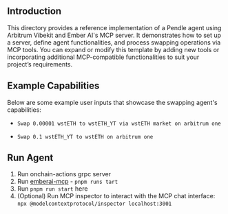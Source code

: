 ## Introduction

This directory provides a reference implementation of a Pendle agent using Arbitrum Vibekit and Ember AI's MCP server. It demonstrates how to set up a server, define agent functionalities, and process swapping operations via MCP tools. You can expand or modify this template by adding new tools or incorporating additional MCP-compatible functionalities to suit your project’s requirements.

## Example Capabilities

Below are some example user inputs that showcase the swapping agent's capabilities:

- `Swap 0.00001 wstETH to wstETH_YT via wstETH market on arbitrum one`

- `Swap 0.1 wstETH_YT to wstETH on arbitrum one`

## Run Agent

1. Run onchain-actions grpc server
2. Run [emberai-mcp](../../lib/mcp-tools/emberai-mcp/) - `pnpm runs tart`
3. Run `pnpm run start` here
4. (Optional) Run MCP inspector to interact with the MCP chat interface: `npx @modelcontextprotocol/inspector localhost:3001`
